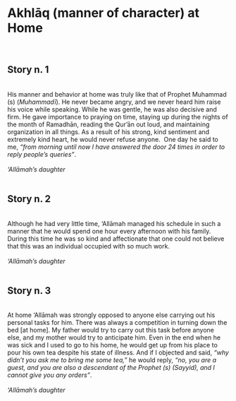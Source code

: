 Akhlāq (manner of character) at Home
====================================

 

Story n. 1
----------

   
 His manner and behavior at home was truly like that of Prophet Muhammad
(s) (*Muhammadī*). He never became angry, and we never heard him raise
his voice while speaking. While he was gentle, he was also decisive and
firm. He gave importance to praying on time, staying up during the
nights of the month of Ramadhān, reading the Qur’ān out loud, and
maintaining organization in all things. As a result of his strong, kind
sentiment and extremely kind heart, he would never refuse anyone.  One
day he said to me, *“from morning until now I have answered the door 24
times in order to reply people’s queries”*.  
    
*‘Allāmah’s daughter*  
  

Story n. 2
----------

   
 Although he had very little time, ‘Allāmah managed his schedule in such
a manner that he would spend one hour every afternoon with his family.
During this time he was so kind and affectionate that one could not
believe that this was an individual occupied with so much work.  
    
*‘Allāmah’s daughter*  
  

Story n. 3
----------

   
 At home ‘Allāmah was strongly opposed to anyone else carrying out his
personal tasks for him. There was always a competition in turning down
the bed [at home]. My father would try to carry out this task before
anyone else, and my mother would try to anticipate him. Even in the end
when he was sick and I used to go to his home, he would get up from his
place to pour his own tea despite his state of illness. And if I
objected and said, *“why didn’t you ask me to bring me some tea,”* he
would reply, *“no, you are a guest, and you are also a descendant of the
Prophet (s) (Sayyid), and I cannot give you any orders”*.  
    
*‘Allāmah’s daughter* 


